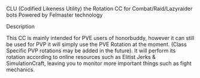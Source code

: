 CLU (Codified Likeness Utility) the Rotation CC for Combat/Raid/Lazyraider bots Powered by Felmaster technology

Description

This CC is mainly intended for PVE users of honorbuddy, however it can still be used for PVP it will simply use the PVE Rotation at the moment. (Class Specific PVP rotations may be added in the future).
It will perform its rotation according to online resources such as Elitist Jerks & SimulationCraft, leaving you to monitor more important things such as fight mechanics.